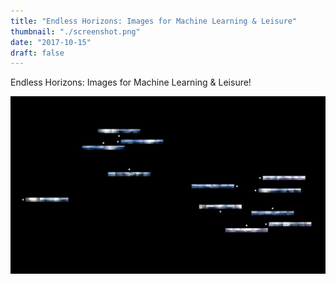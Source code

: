 ```yaml
---
title: "Endless Horizons: Images for Machine Learning & Leisure"
thumbnail: "./screenshot.png"
date: "2017-10-15"
draft: false
---
```


Endless Horizons: Images for Machine Learning & Leisure!

![](./screenshot.png)
